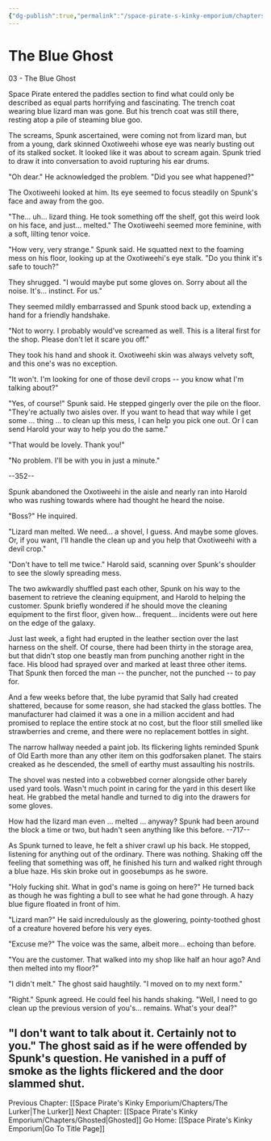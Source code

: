 ```yaml
---
{"dg-publish":true,"permalink":"/space-pirate-s-kinky-emporium/chapters/the-blue-ghost/"}
---
```


# The Blue Ghost

 

03 - The Blue Ghost


Space Pirate entered the paddles section to find what could only be described as equal parts horrifying and fascinating. The trench coat wearing blue lizard man was gone. But his trench coat was still there, resting atop a pile of steaming blue goo. 

The screams, Spunk ascertained, were coming not from lizard man, but from a young, dark skinned Oxotiweehi whose eye was nearly busting out of its stalked socket. It looked like it was about to scream again. Spunk tried to draw it into conversation to avoid rupturing his ear drums. 

"Oh dear." He acknowledged the problem. "Did you see what happened?"

The Oxotiweehi looked at him. Its eye seemed to focus steadily on Spunk's face and away from the goo.

"The... uh... lizard thing. He took something off the shelf, got this weird look on his face, and just... melted." The Oxotiweehi seemed more feminine, with a soft, lilting tenor voice. 

"How very, very strange." Spunk said. He squatted next to the foaming mess on his floor, looking up at the Oxotiweehi's eye stalk. "Do you think it's safe to touch?"

They shrugged. "I would maybe put some gloves on. Sorry about all the noise. It's... instinct. For us." 

They seemed mildly embarrassed and Spunk stood back up, extending a hand for a friendly handshake. 

"Not to worry. I probably would've screamed as well. This is a literal first for the shop. Please don't let it scare you off."

They took his hand and shook it. Oxotiweehi skin was always velvety soft, and this one's was no exception. 

"It won't. I'm looking for one of those devil crops -- you know what I'm talking about?"

"Yes, of course!" Spunk said. He stepped gingerly over the pile on the floor. "They're actually two aisles over. If you want to head that way while I get some ... thing ... to clean up this mess, I can help you pick one out. Or I can send Harold your way to help you do the same."

"That would be lovely. Thank you!"

"No problem. I'll be with you in just a minute." 

--352--

Spunk abandoned the Oxotiweehi in the aisle and nearly ran into Harold who was rushing towards where had thought he heard the noise.

"Boss?" He inquired.

"Lizard man melted. We need... a shovel, I guess. And maybe some gloves. Or, if you want, I'll handle the clean up and you help that Oxotiweehi with a devil crop."

"Don't have to tell me twice." Harold said, scanning over Spunk's shoulder to see the slowly spreading mess. 

The two awkwardly shuffled past each other, Spunk on his way to the basement to retrieve the cleaning equipment, and Harold to helping the customer. Spunk briefly wondered if he should move the cleaning equipment to the first floor, given how... frequent... incidents were out here on the edge of the galaxy. 

Just last week, a fight had erupted in the leather section over the last harness on the shelf. Of course, there had been thirty in the storage area, but that didn't stop one beastly man from punching another right in the face. His blood had sprayed over and marked at least three other items. That Spunk then forced the man -- the puncher, not the punched -- to pay for. 

And a few weeks before that, the lube pyramid that Sally had created shattered, because for some reason, she had stacked the glass bottles. The manufacturer had claimed it was a one in a million accident and had promised to replace the entire stock at no cost, but the floor still smelled like strawberries and creme, and there were no replacement bottles in sight.

The narrow hallway needed a paint job. Its flickering lights reminded Spunk of Old Earth more than any other item on this godforsaken planet. The stairs creaked as he descended, the smell of earthy must assaulting his nostrils. 

The shovel was nested into a cobwebbed corner alongside other barely used yard tools. Wasn't much point in caring for the yard in this desert like heat. He grabbed the metal handle and turned to dig into the drawers for some gloves. 

How had the lizard man even ... melted ... anyway? Spunk had been around the block a time or two, but hadn't seen anything like this before. 
--717--

As Spunk turned to leave, he felt a shiver crawl up his back. He stopped, listening for anything out of the ordinary. There was nothing. Shaking off the feeling that something was off, he finished his turn and walked right through a blue haze. His skin broke out in goosebumps as he swore. 

"Holy fucking shit. What in god's name is going on here?" He turned back as though he was fighting a bull to see what he had gone through. A hazy blue figure floated in front of him.

"Lizard man?" He said incredulously as the glowering, pointy-toothed ghost of a creature hovered before his very eyes. 

"Excuse me?" The voice was the same, albeit more... echoing than before.

"You are the customer. That walked into my shop like half an hour ago? And then melted into my floor?"

"I didn't melt." The ghost said haughtily. "I moved on to my next form."

"Right." Spunk agreed. He could feel his hands shaking. "Well, I need to go clean up the previous version of you's... remains. What's your deal?"

"I don't want to talk about it. Certainly not to you." The ghost said as if he were offended by Spunk's question. He vanished in a puff of smoke as the lights flickered and the door slammed shut.
  
---
Previous Chapter: [[Space Pirate's Kinky Emporium/Chapters/The Lurker\|The Lurker]]
Next Chapter: [[Space Pirate's Kinky Emporium/Chapters/Ghosted\|Ghosted]]
Go Home: [[Space Pirate's Kinky Emporium\|Go To Title Page]]
  


